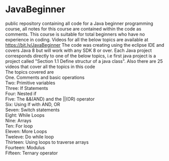 # JavaBeginner
public repository containing all code for a Java beginner programming course, all notes for this course are contained within the code as comments. This course is suitable for total beginners who have no experience in coding. 
Videos for all the below topics are available at https://bit.ly/JavaBeginner The code was creating using the eclipse IDE and covers Java 8 but
will work with any SDK 8 or over. Each Java project corresponds directly to one of the below topics, i.e first java project is a project called "Section 1.1 Define structur of a java class".
Also there are 25 videos that cover all the topics in this code<br>
The topics covered are<br>
One. Comments and basic operations<br>
Two: Primitive variables<br>
Three: If Statements<br>
Four: Nested if<br>
Five: The &&(AND) and the ||(OR) operator<br>
Six: Using If with AND, OR<br>
Seven: Switch statements<br>
Eight: While Loops<br>
Nine: Arrays<br>
Ten: For loop<br>
Eleven: More Loops<br>
Tweleve: Do while loop<br>
Thirteen: Using loops to traverse arrays<br>
Fourteen: Modulus<br>
Fifteen: Ternary operator<br>



